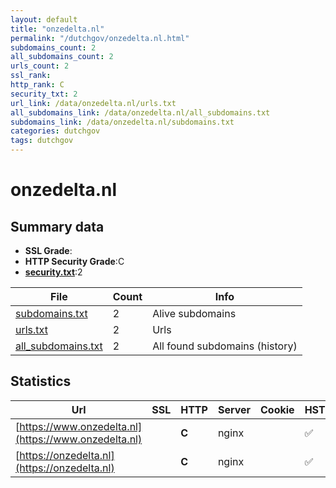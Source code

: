 ```yaml
---
layout: default
title: "onzedelta.nl"
permalink: "/dutchgov/onzedelta.nl.html"
subdomains_count: 2
all_subdomains_count: 2
urls_count: 2
ssl_rank: 
http_rank: C
security_txt: 2
url_link: /data/onzedelta.nl/urls.txt
all_subdomains_link: /data/onzedelta.nl/all_subdomains.txt
subdomains_link: /data/onzedelta.nl/subdomains.txt
categories: dutchgov
tags: dutchgov
---
```



# onzedelta.nl
## Summary data


 - **SSL Grade**:
 - **HTTP Security Grade**:C
 - **[security.txt](https://www.digitaleoverheid.nl/nieuws/standaard-security-txt-nu-verplicht-voor-overheid/)**:2


| File       | Count | Info |
|------------|-------|------|
|[subdomains.txt](/DutchGovScope/data/onzedelta.nl/subdomains.txt)|2|Alive subdomains|
|[urls.txt](/DutchGovScope/data/onzedelta.nl/urls.txt)|2|Urls|
|[all_subdomains.txt](/DutchGovScope/data/onzedelta.nl/all_subdomains.txt)|2|All found subdomains (history)|


## Statistics


| Url | SSL | HTTP | Server | Cookie | HSTS | CORS | CTO | CSP | XFO | XXP | RP |FP| Tech |Title |
|--------|-------|-------|------|------|------|------|------|------|------|------|------|------|------|------|
|[https://www.onzedelta.nl](https://www.onzedelta.nl)| | **C**|nginx| |:white_check_mark: | | | | | | :white_check_mark: | |Nginx||
|[https://onzedelta.nl](https://onzedelta.nl)| | **C**|nginx| |:white_check_mark: | | | | | | :white_check_mark: | |Nginx||

